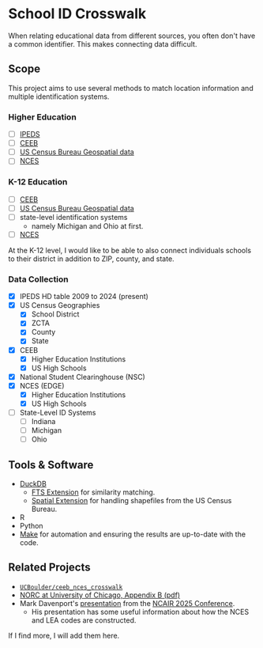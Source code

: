 # School ID Crosswalk

When relating educational data from different sources, you often don't have a common identifier.
This makes connecting data difficult.

## Scope

This project aims to use several methods to match location information and multiple identification systems.

### Higher Education

- [ ] [IPEDS](https://nces.ed.gov/ipeds/)
- [ ] [CEEB](https://satsuite.collegeboard.org/media/pdf/sat-score-sends-code-list.pdf)
- [ ] [US Census Bureau Geospatial data](https://www.census.gov/geographies/mapping-files/time-series/geo/tiger-line-file.html)
- [ ] [NCES](https://nces.ed.gov/programs/edge/Geographic/SchoolLocations)

### K-12 Education

- [ ] [CEEB](https://satsuite.collegeboard.org/k12-educators/tools-resources/k12-school-code-search)
- [ ] [US Census Bureau Geospatial data](https://www.census.gov/geographies/mapping-files/time-series/geo/tiger-line-file.html)
- [ ] state-level identification systems
  - namely Michigan and Ohio at first.
- [ ] [NCES](https://nces.ed.gov/programs/edge/Geographic/SchoolLocations)

At the K-12 level, I would like to be able to also connect individuals schools to their district in addition to ZIP, county, and state.

### Data Collection

- [X] IPEDS HD table 2009 to 2024 (present)
- [X] US Census Geographies
  - [X] School District
  - [X] ZCTA
  - [X] County
  - [X] State
- [X] CEEB
  - [X] Higher Education Institutions
  - [X] US High Schools
- [X] National Student Clearinghouse (NSC)
- [X] NCES (EDGE)
  - [X] Higher Education Institutions
  - [X] US High Schools
- [ ] State-Level ID Systems
  - [ ] Indiana
  - [ ] Michigan
  - [ ] Ohio

## Tools & Software

- [DuckDB](https://duckdb.org)
  - [FTS Extension](https://duckdb.org/docs/stable/core_extensions/full_text_search) for similarity matching.
  - [Spatial Extension](https://duckdb.org/docs/stable/core_extensions/spatial/overview) for handling shapefiles from the US Census Bureau.
- R
- Python
- [Make](https://www.gnu.org/software/make/) for automation and ensuring the results are up-to-date with the code.

## Related Projects

- [`UCBoulder/ceeb_nces_crosswalk`](https://github.com/UCBoulder/ceeb_nces_crosswalk)
- [NORC at University of Chicago, Appendix B (pdf)](https://www.norc.org/content/dam/norc-org/pdfs/HAA%20Phase%201%20Main%20Findings%20Report%20-%20NORC%20-%208.31.2011.pdf)
- Mark Davenport's [presentation](https://uncg.sharepoint.com/:b:/s/dept-10803/EYNEBgCkV2NNovX2c5mVxqwBD0xGGy57gvIvZsqgC6ZKyQ?e=crofWT) from the [NCAIR 2025 Conference](https://nc-air.org/2025-ncair-conference-presentations/).
  - His presentation has some useful information about how the NCES and LEA codes are constructed.

If I find more, I will add them here.
